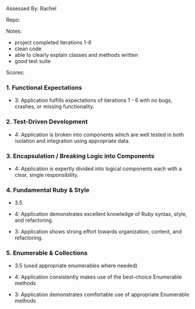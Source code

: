 Assessed By: Rachel

Repo:

Notes:

* project completed iterations 1-6
* clean code
* able to clearly explain classes and methods written
* good test suite

Scores:


### 1. Functional Expectations

* 3: Application fulfills expectations of iterations 1 - 6 with no bugs, crashes, or missing functionality.

### 2. Test-Driven Development

* 4: Application is broken into components which are well tested in both isolation and integration using appropriate data.

### 3. Encapsulation / Breaking Logic into Components

* 4: Application is expertly divided into logical components each with a clear, single responsibility.

### 4. Fundamental Ruby & Style

* 3.5

* 4:  Application demonstrates excellent knowledge of Ruby syntax, style, and refactoring.
* 3:  Application shows strong effort towards organization, content, and refactoring.

### 5. Enumerable & Collections

* 3.5 (used appropriate enumerables where needed)

* 4: Application consistently makes use of the best-choice Enumerable methods
* 3: Application demonstrates comfortable use of appropriate Enumerable methods
